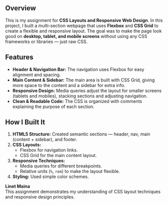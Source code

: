 ## Overview
This is my assignment for **CSS Layouts and Responsive Web Design**. In this project, I built a multi-section webpage that uses **Flexbox** and **CSS Grid** to create a flexible and responsive layout. The goal was to make the page look good on **desktop, tablet, and mobile screens** without using any CSS frameworks or libraries — just raw CSS.

## Features
- **Header & Navigation Bar:** The navigation uses Flexbox for easy alignment and spacing.
- **Main Content & Sidebar:** The main area is built with CSS Grid, giving more space to the content and a sidebar for extra info.
- **Responsive Design:** Media queries adjust the layout for smaller screens (tablets and mobiles), stacking sections and adjusting navigation.
- **Clean & Readable Code:** The CSS is organized with comments explaining the purpose of each section.

## How I Built It
1. **HTML5 Structure:** Created semantic sections — header, nav, main (content + sidebar), and footer.
2. **CSS Layouts:**
   - Flexbox for navigation links.
   - CSS Grid for the main content layout.
3. **Responsive Techniques:** 
   - Media queries for different breakpoints.
   - Relative units (`%`, `rem`) to make the layout flexible.
4. **Styling:** Used simple color schemes.

**Linet Maina**  
This assignment demonstrates my understanding of CSS layout techniques and responsive design principles.




